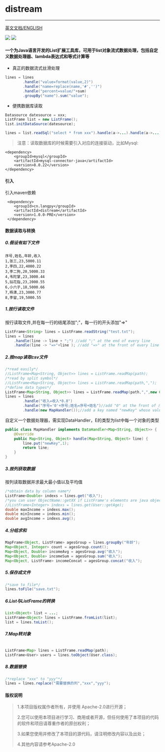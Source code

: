 # distream

---

[英文文档/ENGLISH](README-EN.md)

<div >
    <img src='https://shields.io/badge/version-1.0.0-green.svg'>
    <img src='https://shields.io/badge/author-Chang Zhang-dbab09.svg'>
    <h4>一个为Java语言开发的List扩展工具库，可用于list对象流式数据处理，包括自定义数据处理器、lambda表达式和等式计算等</h4>
</div>

* 真正的数据流式丝滑处理

```java
lines = lines
        .handle("value=format(value,2)")
        .handle("name=replace(name,'#','')")
        .handle("percent=value/"+sum)
        .groupBy("name").sum("value");
```

* 便携数据库读取


```java
Datasource datesource = xxx;
ListFrame list = new ListFrame();
list.initDataSource(datesource);

lines = list.readSql("select * from xxx").handle(a->...).handle(a->...)...;
```

> 注意：读取数据库的时候需要引入对应的连接驱动，比如Mysql:

```
<dependency>
    <groupId>mysql</groupId>
    <artifactId>mysql-connector-java</artifactId>
    <version>8.0.22</version>
</dependency>
```

#### 引入

引入maven依赖

```
 <dependency>
    <groupId>cn.langpy</groupId>
    <artifactId>distream</artifactId>
    <version>1.0.0-PRE</version>
 </dependency>
```


#### 数据读取与转换

##### 0.假设有如下文件

```
序号,姓名,年龄,收入
1,张三,23,5000.11
2,李四,22,4000.22
3,李二狗,20,5000.33
4,韦陀掌,23,3000.44
5,拈花指,23,2000.55
6,小六子,18,5000.66
7,杨潇,23,3000.77
8,李留,19,5000.55

```

##### 1.按行读取文件

按行读取文件,并在每一行的结尾添加";"，每一行的开头添加"=>"

```java
ListFrame<String> lines = ListFrame.readString("test.txt");
lines = lines
    .handle(line -> line + ";") //add ";" at the end of every line
    .handle(line -> "=>"+line ); //add "=>" at the front of every line
```

##### 2.按map读取csv文件

```java
/*read easily*/
//ListFrame<Map<String, Object>> lines = ListFrame.readMap(path);
/*read by split symbol*/
//ListFrame<Map<String, Object>> lines = ListFrame.readMap(path,",");
/*define data types*/
ListFrame<Map<String, Object>> lines = ListFrame.readMap(path,",",new Class[]{Integer.class,String.class,Integer.class,Double.class});
lines = lines
        .handle("收入=收入*0.8")
        .handle("序号='0'+序号;姓名=序号+姓名")//add "0" at the front of 序号;rename 姓名 by 序号+姓名
        .handle(new MapHandler());//add a key named "newKey" whose value is 1  ;MapHandler can be seen as follows
```


自定义一个数据处理器，需实现DataHandler<E>，E的类型为list中每一个对象的类型

```java
public class MapHandler implements DataHandler<Map<String, Object>> {
    @Override
    public Map<String, Object> handle(Map<String, Object> line) {
        line.put("newKey",1);
        return line;
    }
}
```

##### 3.按列获取数据

按列读取数据并求最大最小值以及平均值

```java
/*obtain data by column name*/
ListFrame<Double> indexs = lines.get("收入");
/*you can user ObjectName::getXX if ListFrame's elements are java objects*/
//ListFrame<Integer> indexs = lines.get(User::getAge);
double maxIncome = indexs.max();
double minIncome = indexs.min();
double avgIncome = indexs.avg();
```

##### 4.分组求和

```java
MapFrame<Object, ListFrame> agesGroup = lines.groupBy("年龄");
Map<Object, Integer> count = agesGroup.count();
Map<Object, Double> incomeAvg = agesGroup.avg("收入");
Map<Object, Double> incomeSum = agesGroup.sum("收入");
Map<Object, ListFrame> incomeConcat = agesGroup.concat("收入");
```

##### 5.保存成文件

```java
/*save to file*/
lines.toFile("save.txt");
```


##### 6.List与ListFrame的转换

```java
List<Object> list = ...;
ListFrame<Object> lines = ListFrame.fromList(list);
list = lines.toList();
```

##### 7.Map转对象

```java

ListFrame<Map> lines = ListFrame.readMap(path);
ListFrame<User> users = lines.toObject(User.class);
```

##### 8.数据替换

```java
/*replace "xxx" to "yyy"*/
lines = lines.replace("需要替换的列","xxx","yyy");
```


#### 版权说明

> 1.本项目版权属作者所有，并使用 Apache-2.0进行开源；
>
> 2.您可以使用本项目进行学习、商用或者开源，但任何使用了本项目的代码的软件和项目请尊重作者的原创权利；
>
> 3.如果您使用并修改了本项目的源代码，请注明修改内容以及出处；
>
> 4.其他内容请参考Apache-2.0